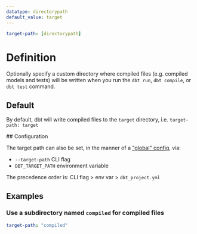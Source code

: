 ```yaml
---
datatype: directorypath
default_value: target
---
```

<File name='dbt_project.yml'>

```yml
target-path: [directorypath]
```

</File>

# Definition
Optionally specify a custom directory where compiled files (e.g. compiled models and tests) will be written when you run the `dbt run`, `dbt compile`, or `dbt test` command.


## Default
By default, dbt will write compiled files to the `target` directory, i.e. `target-path: target`

<VersionBlock firstVersion="1.2">
## Configuration

The target path can also be set, in the manner of a ["global" config](global-configs), via:
- `--target-path` CLI flag
- `DBT_TARGET_PATH` environment variable

The precedence order is: CLI flag > env var > `dbt_project.yml`

</VersionBlock>

## Examples
### Use a subdirectory named `compiled` for compiled files

<File name='dbt_project.yml'>

```yml
target-path: "compiled"
```

</File>
